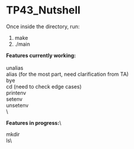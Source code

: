 # TP43_Nutshell

Once inside the directory, run:

1. make
2. ./main

**Features currently working:**\
\
unalias\
alias (for the most part, need clarification from TA)\
bye\
cd (need to check edge cases)\
printenv\
setenv\
unsetenv\
\

**Features in progress:**\

mkdir\
ls\
